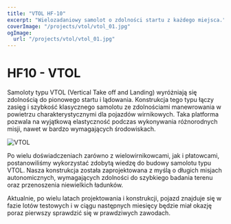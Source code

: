 ```yaml
---
title: "VTOL HF-10"
excerpt: "Wielozadaniowy samolot o zdolności startu z każdego miejsca."
coverImage: "/projects/vtol/vtol_01.jpg"
ogImage:
  url: "/projects/vtol/vtol_01.jpg"
---
```


# HF10 - VTOL

Samoloty typu VTOL (Vertical Take off and Landing) wyróżniają się zdolnością do pionowego startu i lądowania. Konstrukcja tego typu łączy zasięg i szybkość klasycznego samolotu ze zdolnościami manewrowania w powietrzu charakterystycznymi dla pojazdów wirnikowych. Taka platforma pozwala na wyjątkową elastyczność podczas wykonywania różnorodnych misji, nawet w bardzo wymagających środowiskach.

![VTOL](/projects/vtol/vtol_02.jpg "VTOL")

Po wielu doświadczeniach zarówno z wielowirnikowcami, jak i płatowcami, postanowiliśmy wykorzystać zdobytą wiedzę do budowy samolotu typu VTOL. Nasza konstrukcja została zaprojektowana z myślą o długich misjach autonomicznych, wymagających zdolności do szybkiego badania terenu oraz przenoszenia niewielkich ładunków.

Aktualnie, po wielu latach projektowania i konstrukcji, pojazd znajduje się w fazie lotów testowych i w ciągu następnych miesięcy będzie miał okazję poraz pierwszy sprawdzić się w prawdziwych zawodach.
